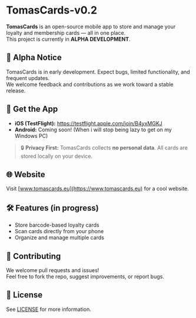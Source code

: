 # TomasCards-v0.2

**TomasCards** is an open-source mobile app to store and manage your loyalty and membership cards — all in one place.  
This project is currently in **ALPHA DEVELOPMENT**.

## 🚧 Alpha Notice

TomasCards is in early development. Expect bugs, limited functionality, and frequent updates.  
We welcome feedback and contributions as we work toward a stable release.

## 📲 Get the App

- **iOS (TestFlight):** https://testflight.apple.com/join/B4yxMGKJ
- **Android:** Coming soon! (When i will stop being lazy to get on my Windows PC)

> 🔒 **Privacy First:** TomasCards collects **no personal data**. All cards are stored locally on your device.

## 🌐 Website

Visit [www.tomascards.eu](https://www.tomascards.eu) for a cool website.

## 🛠 Features (in progress)

- Store barcode-based loyalty cards  
- Scan cards directly from your phone  
- Organize and manage multiple cards  


## 🤝 Contributing

We welcome pull requests and issues!  
Feel free to fork the repo, suggest improvements, or report bugs.

## 📄 License

See [LICENSE](LICENSE) for more information.
